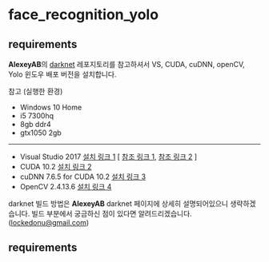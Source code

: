 # face_recognition_yolo

## requirements

**AlexeyAB**의 [darknet] 레포지토리를 참고하셔서 VS, CUDA, cuDNN, openCV, Yolo 윈도우 배포 버전을 설치합니다.

참고 (실행한 환경)
  - Windows 10 Home
  - i5 7300hq
  - 8gb ddr4
  - gtx1050 2gb
_________________________________________________________________________________
  - Visual Studio 2017 [설치 링크 1] [ [참조 링크 1],  [참조 링크 2] ]
  - CUDA 10.2  [설치 링크 2]
  - cuDNN 7.6.5 for CUDA 10.2  [설치 링크 3]
  - OpenCV 2.4.13.6 [설치 링크 4]
  
 darknet 빌드 방법은 **AlexeyAB** darknet 페이지에 상세히 설명되어있으니 생략하겠습니다.
 빌드 부분에서 궁금하신 점이 있다면 알려드리겠습니다. (lockedonu@gmail.com)

[darknet]: https://github.com/AlexeyAB/darknet/
[설치 링크 1]: https://docs.microsoft.com/ko-kr/visualstudio/releasenotes/vs2017-relnotes
[설치 링크 2]: https://developer.nvidia.com/cuda-downloads
[설치 링크 3]: https://developer.nvidia.com/rdp/form/cudnn-download-survey
[설치 링크 4]: https://opencv.org/releases/

[참조 링크 1]: https://murra.tistory.com/100
[참조 링크 2]: https://todaybbs.tistory.com/2


## requirements
